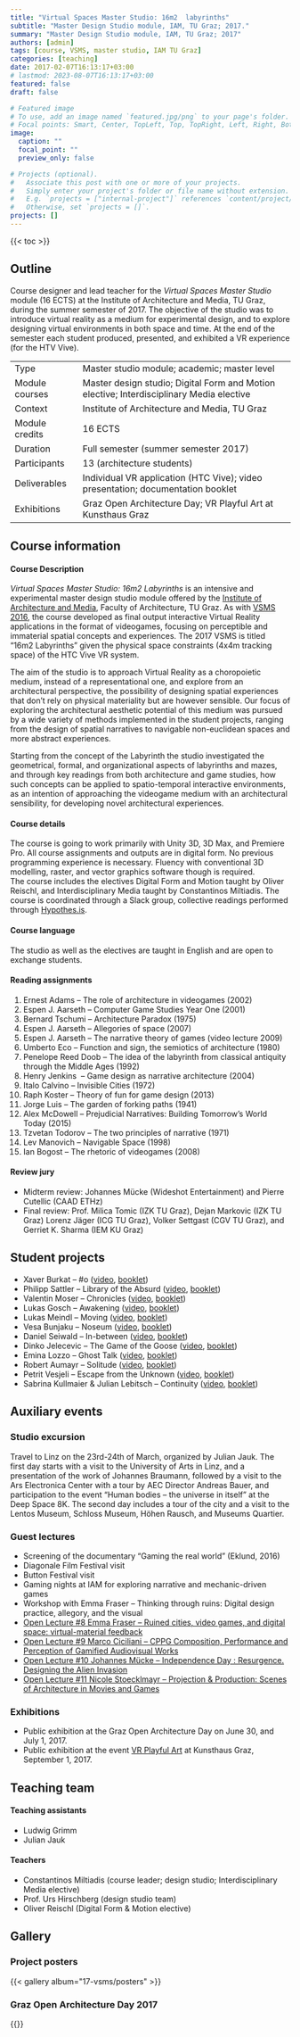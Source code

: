 ```yaml
---
title: "Virtual Spaces Master Studio: 16m2  labyrinths"
subtitle: "Master Design Studio module, IAM, TU Graz; 2017."
summary: "Master Design Studio module, IAM, TU Graz; 2017"
authors: [admin]
tags: [course, VSMS, master studio, IAM TU Graz]
categories: [teaching]
date: 2017-02-07T16:13:17+03:00
# lastmod: 2023-08-07T16:13:17+03:00
featured: false
draft: false

# Featured image
# To use, add an image named `featured.jpg/png` to your page's folder.
# Focal points: Smart, Center, TopLeft, Top, TopRight, Left, Right, BottomLeft, Bottom, BottomRight.
image:
  caption: ""
  focal_point: ""
  preview_only: false

# Projects (optional).
#   Associate this post with one or more of your projects.
#   Simply enter your project's folder or file name without extension.
#   E.g. `projects = ["internal-project"]` references `content/project/deep-learning/index.md`.
#   Otherwise, set `projects = []`.
projects: []
---
```


{{< toc >}}

## Outline 

Course designer and lead teacher for the *Virtual Spaces Master Studio* module (16 ECTS) at the Institute of Architecture and Media, TU Graz, during the summer semester of 2017.  The objective of the studio was to introduce virtual reality as a medium for experimental design, and to explore designing virtual environments in both space and time. At the end of the semester each student produced, presented, and exhibited a VR experience (for the HTV Vive). 

| | |
|-|-|
| Type | Master studio module; academic; master level | 
| Module courses | Master design studio; Digital Form and Motion elective; Interdisciplinary Media elective | 
| Context | Institute of Architecture and Media, TU Graz|
| Module credits | 16 ECTS |  
| Duration | Full semester (summer semester 2017) | 
| Participants | 13 (architecture students) | 
| Deliverables | Individual VR application (HTC Vive); video presentation; documentation booklet| 
| Exhibitions | Graz Open Architecture Day; VR Playful Art at Kunsthaus Graz | 
## Course information 

#### Course Description  
*Virtual Spaces Master Studio: 16m2 Labyrinths* is an intensive and experimental master design studio module offered by the [Institute of Architecture and Media](https://iam.tugraz.at/), Faculty of Architecture, TU Graz. As with [VSMS 2016](http://studioany.com/teaching/vsms-2016/), the course developed as final output interactive Virtual Reality applications in the format of videogames, focusing on perceptible and immaterial spatial concepts and experiences. The 2017 VSMS is titled “16m2 Labyrinths” given the physical space constraints (4x4m tracking space) of the HTC Vive VR system. 

The aim of the studio is to approach Virtual Reality as a choropoietic medium, instead of a representational one, and explore from an architectural perspective, the possibility of designing spatial experiences that don’t rely on physical materiality but are however sensible. Our focus of exploring the architectural aesthetic potential of this medium was pursued by a wide variety of methods implemented in the student projects, ranging from the design of spatial narratives to navigable non-euclidean spaces and more abstract experiences.

Starting from the concept of the Labyrinth the studio investigated the geometrical, formal, and organizational aspects of labyrinths and mazes, and through key readings from both architecture and game studies, how such concepts can be applied to spatio-temporal interactive environments, as an intention of approaching the videogame medium with an architectural sensibility, for developing novel architectural experiences.

#### Course details  
The course is going to work primarily with Unity 3D, 3D Max, and Premiere Pro. All course assignments and outputs are in digital form. No previous programming experience is necessary. Fluency with conventional 3D modelling, raster, and vector graphics software though is required.  
The course includes the electives Digital Form and Motion taught by Oliver Reischl, and Interdisciplinary Media taught by Constantinos Miltiadis. 
The course is coordinated through a Slack group, collective readings performed through [Hypothes.is](https://hypothes.is/).

#### Course language  
The studio as well as the electives are taught in English and are open to exchange students.

#### Reading assignments  
1. Ernest Adams – The role of architecture in videogames (2002)  
2. Espen J. Aarseth – Computer Game Studies Year One (2001)  
3. Bernard Tschumi – Architecture Paradox (1975)  
4. Espen J. Aarseth – Allegories of space (2007)  
5. Espen J. Aarseth – The narrative theory of games (video lecture 2009)  
6. Umberto Eco – Function and sign, the semiotics of architecture (1980)  
7. Penelope Reed Doob – The idea of the labyrinth from classical antiquity through the Middle Ages (1992)  
8. Henry Jenkins  – Game design as narrative architecture (2004)  
9. Italo Calvino – Invisible Cities (1972)  
10. Raph Koster – Theory of fun for game design (2013)  
11. Jorge Luis – The garden of forking paths (1941)  
12. Alex McDowell – Prejudicial Narratives: Building Tomorrow’s World Today (2015)  
13. Tzvetan Todorov – The two principles of narrative (1971)  
14. Lev Manovich – Navigable Space (1998)  
15. Ian Bogost – The rhetoric of videogames (2008)

#### Review jury  
- Midterm review: Johannes Mücke (Wideshot Entertainment) and Pierre Cutellic (CAAD ETHz)
- Final review: Prof. Milica Tomic (IZK TU Graz), Dejan Markovic (IZK TU Graz) Lorenz Jäger (ICG TU Graz), Volker Settgast (CGV TU Graz), and Gerriet K. Sharma (IEM KU Graz)
## Student projects   
- Xaver Burkat – \#o ([video](https://vimeo.com/223755500), [booklet](https://issuu.com/iamtugraz/docs/booklet__o))
- Philipp Sattler – Library of the Absurd ([video](https://vimeo.com/223701104), [booklet](https://issuu.com/iamtugraz/docs/vsms_booklet_philippsattler))  
- Valentin Moser – Chronicles ([video](https://vimeo.com/223775946), [booklet](https://issuu.com/iamtugraz/docs/vsms_export_valentinmoser_singlepag))  
- Lukas Gosch – Awakening ([video](https://vimeo.com/223753651), [booklet](https://issuu.com/iamtugraz/docs/awakening_webtversion_singlesheets))  
- Lukas Meindl – Moving ([video](https://vimeo.com/223665339), [booklet](http://issuu.com/iamtugraz/docs/moving_booklet))  
- Vesa Bunjaku – Noseum ([video](https://vimeo.com/225542503), [booklet](https://issuu.com/iamtugraz/docs/nonseum_booklet))  
- Daniel Seiwald – In-between ([video](https://vimeo.com/224286499), [booklet](https://issuu.com/iamtugraz/docs/vsms_seiwald_in_between))  
- Dinko Jelecevic – The Game of the Goose ([video](https://vimeo.com/224286402), [booklet](https://issuu.com/iamtugraz/docs/vsms_jelecevic))  
- Emina Lozzo – Ghost Talk ([video](https://vimeo.com/224286247), [booklet](https://issuu.com/iamtugraz/docs/booklet_emina))  
- Robert Aumayr – Solitude ([video](https://vimeo.com/224286189), [booklet](https://issuu.com/iamtugraz/docs/solitude_booklet_aumayr_robert))  
- Petrit Vesjeli – Escape from the Unknown ([video](https://vimeo.com/224286613), [booklet](https://issuu.com/iamtugraz/docs/petritvejseli_booklet_vsms))  
- Sabrina Kullmaier & Julian Lebitsch – Continuity ([video](https://vimeo.com/224286029), [booklet](https://issuu.com/iamtugraz/docs/booklet_kullmaier_lebitsch))
## Auxiliary events 
### Studio excursion 
Travel to Linz on the 23rd-24th of March, organized by Julian Jauk. The first day starts with a visit to the University of Arts in Linz, and a presentation of the work of Johannes Braumann, followed by a visit to the Ars Electronica Center with a tour by AEC Director Andreas Bauer, and participation to the event “Human bodies – the universe in itself” at the Deep Space 8K. The second day includes a tour of the city and a visit to the Lentos Museum, Schloss Museum, Höhen Rausch, and Museums Quartier.

### Guest lectures 

- Screening of the documentary “Gaming the real world” (Eklund, 2016)  
- Diagonale Film Festival visit  
- Button Festival visit  
- Gaming nights at IAM for exploring narrative and mechanic-driven games  
- Workshop with Emma Fraser – Thinking through ruins: Digital design practice, allegory, and the visual
- [Open Lecture \#8 Emma Fraser – Ruined cities, video games, and digital space: virtual-material feedback](../../event/ol-8)
- [Open Lecture \#9 Marco Ciciliani – CPPG Composition, Performance and Perception of Gamified Audiovisual Works](../../event/ol-9)  
- [Open Lecture \#10 Johannes Mücke – Independence Day : Resurgence. Designing the Alien Invasion](../../ol-10)  
- [Open Lecture \#11 Nicole Stoecklmayr – Projection & Production: Scenes of Architecture in Movies and Games](../../event/ol-11)

### Exhibitions
- Public exhibition at the Graz Open Architecture Day on June 30, and July 1, 2017.  
- Public exhibition at the event [VR Playful Art](../../../event/vr-playful-art) at Kunsthaus Graz, September 1, 2017. 
## Teaching team

#### Teaching assistants 
- Ludwig Grimm  
- Julian Jauk

#### Teachers  
- Constantinos Miltiadis (course leader;  design studio; Interdisciplinary Media elective)  
- Prof. Urs Hirschberg (design studio team)  
- Oliver Reischl (Digital Form & Motion elective)

## Gallery

### Project posters

{{< gallery album="17-vsms/posters" >}}

### Graz Open Architecture Day 2017 

{{<gallery album="17-vsms/exhibition">}}